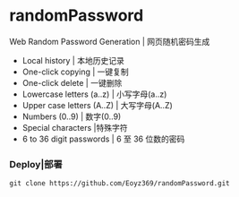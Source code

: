# randomPassword
Web Random Password Generation | 网页随机密码生成   

- Local history | 本地历史记录
- One-click copying | 一键复制
- One-click delete | 一键删除
- Lowercase letters (a..z) | 小写字母(a..z)
- Upper case letters (A..Z) | 大写字母(A..Z) 
- Numbers (0..9) | 数字(0..9)
- Special characters |特殊字符
-  6 to 36 digit passwords | 6 至 36 位数的密码

### Deploy|部署
```
git clone https://github.com/Eoyz369/randomPassword.git
```
